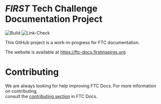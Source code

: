 *FIRST* Tech Challenge Documentation Project
==========================================

![Build](https://readthedocs.com/projects/first-tech-challenge-ftcdocs/badge/?version=latest) ![Link-Check](https://github.com/FIRST-Tech-Challenge/ftcdocs/actions/workflows/link-check.yaml/badge.svg)

This GitHub project is a work-in-progress for FTC documentation.

The website is available at https://ftc-docs.firstinspires.org

# Contributing

We are always looking for help improving FTC Docs. For more information on contributing,  
consult the [contributing section](https://ftc-docs.firstinspires.org/contrib/index.html) in FTC Docs.